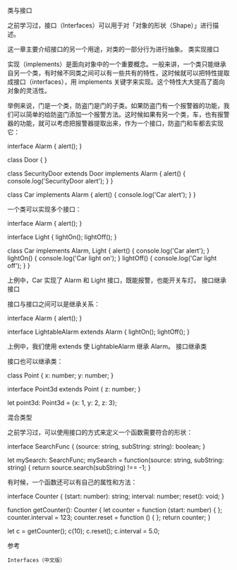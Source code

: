 类与接口

之前学习过，接口（Interfaces）可以用于对「对象的形状（Shape）」进行描述。

这一章主要介绍接口的另一个用途，对类的一部分行为进行抽象。
类实现接口

实现（implements）是面向对象中的一个重要概念。一般来讲，一个类只能继承自另一个类，有时候不同类之间可以有一些共有的特性，这时候就可以把特性提取成接口（interfaces），用 implements 关键字来实现。这个特性大大提高了面向对象的灵活性。

举例来说，门是一个类，防盗门是门的子类。如果防盗门有一个报警器的功能，我们可以简单的给防盗门添加一个报警方法。这时候如果有另一个类，车，也有报警器的功能，就可以考虑把报警器提取出来，作为一个接口，防盗门和车都去实现它：

interface Alarm {
  alert();
}

class Door {
}

class SecurityDoor extends Door implements Alarm {
  alert() {
    console.log('SecurityDoor alert');
  }
}

class Car implements Alarm {
  alert() {
    console.log('Car alert');
  }
}

一个类可以实现多个接口：

interface Alarm {
  alert();
}

interface Light {
  lightOn();
  lightOff();
}

class Car implements Alarm, Light {
  alert() {
    console.log('Car alert');
  }
  lightOn() {
    console.log('Car light on');
  }
  lightOff() {
    console.log('Car light off');
  }
}

上例中，Car 实现了 Alarm 和 Light 接口，既能报警，也能开关车灯。
接口继承接口

接口与接口之间可以是继承关系：

interface Alarm {
  alert();
}

interface LightableAlarm extends Alarm {
  lightOn();
  lightOff();
}

上例中，我们使用 extends 使 LightableAlarm 继承 Alarm。
接口继承类

接口也可以继承类：

class Point {
  x: number;
  y: number;
}

interface Point3d extends Point {
  z: number;
}

let point3d: Point3d = {x: 1, y: 2, z: 3};

混合类型

之前学习过，可以使用接口的方式来定义一个函数需要符合的形状：

interface SearchFunc {
  (source: string, subString: string): boolean;
}

let mySearch: SearchFunc;
mySearch = function(source: string, subString: string) {
  return source.search(subString) !== -1;
}

有时候，一个函数还可以有自己的属性和方法：

interface Counter {
    (start: number): string;
    interval: number;
    reset(): void;
}

function getCounter(): Counter {
    let counter = <Counter>function (start: number) { };
    counter.interval = 123;
    counter.reset = function () { };
    return counter;
}

let c = getCounter();
c(10);
c.reset();
c.interval = 5.0;

参考

    Interfaces（中文版）
